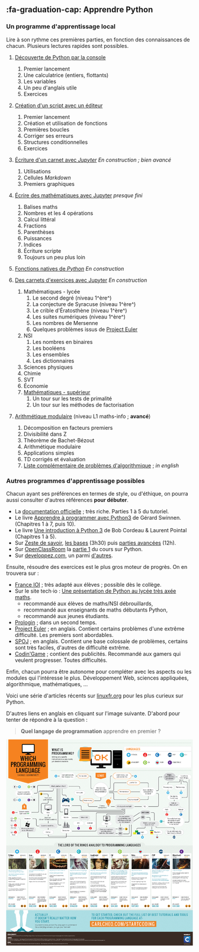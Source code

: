## :fa-graduation-cap: Apprendre Python

### Un programme d'apprentissage local

Lire à son rythme ces premières parties, en fonction des connaissances de chacun.
Plusieurs lectures rapides sont possibles.

1. [Découverte de Python par la console](../Python-Console/Python-Console.html)
   1. Premier lancement
   1. Une calculatrice (entiers, flottants)
   1. Les variables
   1. Un peu d'anglais utile
   1. Exercices
1. [Création d'un script avec un éditeur](../Python-Editeur/Python-Editeur.html)
   1. Premier lancement
   1. Création et utilisation de fonctions
   1. Premières boucles
   1. Corriger ses erreurs
   1. Structures conditionnelles
   1. Exercices
1. [Écriture d'un carnet avec *Jupyter*](../Python-Carnets/Python-Jupyter-1.html)
*En construction ; bien avancé*
   1. Utilisations
   1. Cellules *Markdown*
   1. Premiers graphiques


1. [Écrire des mathématiques avec Jupyter](../Python-Carnets/Python-Jupyter-maths.html)
*presque fini*
   1. Balises maths
   1. Nombres et les 4 opérations
   1. Calcul littéral
   1. Fractions
   1. Parenthèses
   1. Puissances
   1. Indices
   1. Écriture scripte
   1. Toujours un peu plus loin

1. [Fonctions natives de *Python*]()
*En construction*

1. [Des carnets d'exercices avec Jupyter]()
*En construction*
   1. Mathématiques - lycée
      1. Le second degré (niveau 1^ère^)
      1. La conjecture de Syracuse (niveau 1^ère^)
      1. Le crible d'Ératosthène (niveau 1^ère^)
      1. Les suites numériques (niveau 1^ère^)
      1. Les nombres de Mersenne
      1. Quelques problèmes issus de [Project Euler](https://projecteuler.net/)
   1. NSI
      1. Les nombres en binaires
      1. Les booléens
      1. Les ensembles
      1. Les dictionnaires
   1. Sciences physiques
   1. Chimie
   1. SVT
   1. Économie
   1. [Mathématiques - supérieur](https://mybinder.org/v2/gh/FranckCHAMBON/Python-Lycee/master?filepath=Carnets%2Fmaths%2FSommaire.ipynb)
      1. Un tour sur les tests de primalité
      2. Un tour sur les méthodes de factorisation
1. [Arithmétique modulaire](https://mybinder.org/v2/gh/FranckCHAMBON/L1-Math-Info---Arith/master?filepath=Sommaire.ipynb) (niveau L1 maths-info ; **avancé**)
    1. Décomposition en facteurs premiers
    1. Divisibilité dans Z
    1. Théorème de Bachet-Bézout
    1. Arithmétique modulaire
    1. Applications simples
    1. TD corrigés et évaluation
    1. [Liste complémentaire de problèmes d'algorithmique](https://www.spoj.com/problems/FRANCKY/) ; *in english*

### Autres programmes d'apprentissage possibles

Chacun ayant ses préférences en termes de style, ou d'éthique, on pourra aussi consulter d'autres références **pour débuter**.

- La [documentation officielle](https://docs.python.org/fr/3/) ; très riche. Parties 1 à 5 du tutoriel.
- Le livre [Apprendre à programmer avec Python3](https://inforef.be/swi/download/apprendre_python3_5.pdf) de Gérard Swinnen. (Chapitres 1 à 7, puis 10).
- Le livre [Une introduction à Python 3](https://perso.limsi.fr/pointal/_media/python:cours:courspython3.pdf) de Bob Cordeau & Laurent Pointal (Chapitres 1 à 5).
- Sur [Zeste de savoir](https://zestedesavoir.com/), [les bases](https://zestedesavoir.com/tutoriels/799/apprendre-a-programmer-avec-python-3/) (3h30) puis [parties avancées](https://zestedesavoir.com/tutoriels/954/notions-de-python-avancees/) (12h).
- Sur [OpenClassRoom](https://openclassrooms.com/fr/) la [partie 1](https://openclassrooms.com/fr/courses/235344-apprenez-a-programmer-en-python) du cours sur Python.
- Sur [developpez.com](https://flossmanuals.developpez.com/tutoriels/debuter/initiation-python/), un parmi [d'autres](https://python.developpez.com/cours/).

Ensuite, résoudre des exercices est le plus gros moteur de progrès. On en trouvera sur :

- [France IOI](http://france-ioi.org) ; très adapté aux élèves ; possible dès le collège.
- Sur le site tech⋅io : [Une présentation de Python au lycée très axée maths]((https://tech.io/playgrounds/17176/recueil-dexercices-pour-apprendre-python-au-lycee/presentation-2)).
  - recommandé aux élèves de maths/NSI débrouillards,
  - recommandé aux enseignants de maths débutants Python,
  - recommandé aux jeunes étudiants.
- [Prologin](https://prologin.org/) ; dans un second temps.
- [Project Euler](https://projecteuler.net/) ; en anglais. Contient certains problèmes d'une extrême difficulté. Les premiers sont abordables.
- [SPOJ](https://www.spoj.com/) ; en anglais. Contient une base colossale de problèmes, certains sont très faciles, d'autres de difficulté extrême.
- [Codin'Game](https://www.codingame.com/start) ; contient des publicités. Recommandé aux gamers qui veulent progresser. Toutes difficultés.

Enfin, chacun pourra être autonome pour compléter avec les aspects ou les modules qui l'intéresse le plus. Développement Web, sciences appliquées, algorithmique, mathématiques, ...

Voici une série d'articles récents sur [linuxfr.org](https://linuxfr.org/news/python-pour-la-rentree-2019-partie-1) pour les plus curieux sur Python.

D'autres liens en anglais en cliquant sur l'image suivante. D'abord pour tenter de répondre à la question :
> **Quel langage de programmation** apprendre en premier ?

[![](../assets/choix-langage.png)](http://carlcheo.com/startcoding)
